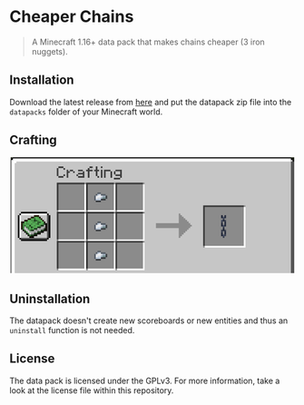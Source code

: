 # Cheaper Chains

> A Minecraft 1.16+ data pack that makes chains cheaper (3 iron nuggets).

## Installation

Download the latest release from [here][latest] and put the datapack zip file into the `datapacks` folder of your Minecraft world.

## Crafting

<div align="center">
    <img src=".github/recipe.png" alt="drawing" width="500"/>
</div>

## Uninstallation

The datapack doesn't create new scoreboards or new entities and thus an `uninstall` function is not needed.

## License

The data pack is licensed under the GPLv3. For more information, take a look at the license file within this repository.

[latest]: https://github.com/vanilla-friendly-datapacks/REPLACE/releases/latest
